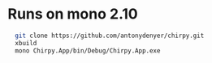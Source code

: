 Runs on mono 2.10
=================

``` sh
  git clone https://github.com/antonydenyer/chirpy.git
  xbuild
  mono Chirpy.App/bin/Debug/Chirpy.App.exe
```

